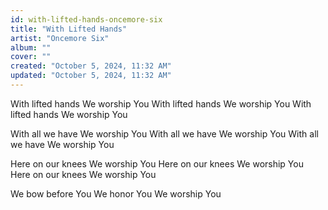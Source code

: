 ```yaml
---
id: with-lifted-hands-oncemore-six
title: "With Lifted Hands"
artist: "Oncemore Six"
album: ""
cover: ""
created: "October 5, 2024, 11:32 AM"
updated: "October 5, 2024, 11:32 AM"
---
```


With lifted hands
We worship You
With lifted hands
We worship You
With lifted hands
We worship You

With all we have
We worship You
With all we have
We worship You
With all we have
We worship You

Here on our knees
We worship You
Here on our knees
We worship You
Here on our knees
We worship You

We bow before You
We honor You
We worship You
